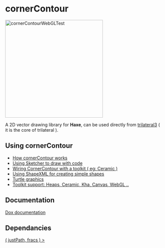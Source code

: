 # cornerContour
<img width="312" alt="cornerContourWebGLTest" src="https://user-images.githubusercontent.com/20134338/129176704-f2efc633-e5bb-4c81-b6d3-4169be28bbad.png">

A 2D vector drawing library for **Haxe**, can be used directly from [trilateral3](https://github.com/nanjizal/trilateral3) ( it is the core of trilateral ).
  
## Using cornerContour
- [How cornerContour works](readMore/workings.md#cornercontour-workings)
- [Using Sketcher to draw with code](readMore/sketcher.md#sketcher---drawing-with-cornercontour)
- [Wiring CornerContour with a toolkit ( eg: Ceramic )](readMore/withCeramic.md#wiring-up-to-toolkit)
- [Using ShapeXML for creating simple shapes](readMore/shapeXML.md#using-the-svg-shapexml-in-addition-to-path)
- [Turtle graphics](readMore/readMore/turtle.md#using-sketcher-with-turtle-style-graphics)
- [Toolkit support: Heaps, Ceramic, Kha, Canvas, WebGL .. ](readMore/toolkits.md)
  
## Documentation
[ Dox documentation](https://nanjizal.github.io/cornerContour/pages/)
  
## Dependancies

[ ( justPath, fracs ) > ](readMore/dependancies.md)
